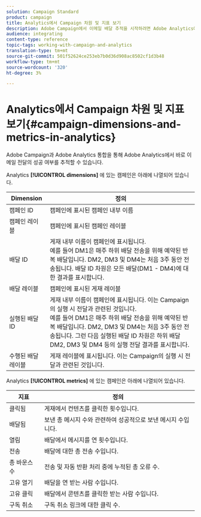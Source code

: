 ```yaml
---
solution: Campaign Standard
product: campaign
title: Analytics에서 Campaign 차원 및 지표 보기
description: Adobe Campaign에서 이메일 배달 추적을 시작하려면 Adobe Analytics에서 찾을 수 있는 다양한 차원을 학습합니다.
audience: integrating
content-type: reference
topic-tags: working-with-campaign-and-analytics
translation-type: tm+mt
source-git-commit: 501f52624ce253eb7b0d36d908ac8502cf1d3b48
workflow-type: tm+mt
source-wordcount: '320'
ht-degree: 3%

---
```



# Analytics에서 Campaign 차원 및 지표 보기{#campaign-dimensions-and-metrics-in-analytics}

Adobe Campaign과 Adobe Analytics 통합을 통해 Adobe Analytics에서 바로 이메일 전달의 성공 여부를 추적할 수 있습니다.

Analytics **[!UICONTROL dimensions]** 에 있는 캠페인은 아래에 나열되어 있습니다.

<table> 
 <thead> 
  <tr> 
   <th> Dimension<br /> </th> 
   <th> 정의<br /> </th> 
  </tr> 
 </thead> 
 <tbody> 
  <tr> 
   <td> 캠페인 ID<br /> </td> 
   <td> 캠페인에 표시된 캠페인 내부 이름<br /> </td> 
  </tr> 
  <tr> 
   <td> 캠페인 레이블<br /> </td> 
   <td> 캠페인에 표시된 캠페인 레이블<br /> </td> 
  </tr> 
  <tr> 
   <td> 배달 ID<br /> </td> 
   <td> 게재 내부 이름이 캠페인에 표시됩니다.<br /> 예를 들어 DM1은 매주 하위 배달 전송을 위해 예약된 반복 배달입니다. DM2, DM3 및 DM4는 처음 3주 동안 전송됩니다. 배달 ID 차원은 모든 배달(DM1 - DM4)에 대한 결과를 표시합니다. <br /> </td> 
  </tr> 
  <tr> 
   <td> 배달 레이블<br /> </td> 
   <td> 캠페인에 표시된 게재 레이블<br /> </td> 
  </tr> 
  <tr> 
   <td> 실행된 배달 ID<br /> </td> 
   <td> 게재 내부 이름이 캠페인에 표시됩니다. 이는 Campaign의 실행 시 전달과 관련된 것입니다.<br /> 예를 들어 DM1은 매주 하위 배달 전송을 위해 예약된 반복 배달입니다. DM2, DM3 및 DM4는 처음 3주 동안 전송됩니다. 그런 다음 실행된 배달 ID 차원은 하위 배달 DM2, DM3 및 DM4 등의 실행 전달 결과를 표시합니다. <br /> </td> 
  </tr> 
  <tr> 
   <td> 수행된 배달 레이블<br /> </td> 
   <td> 게재 레이블에 표시됩니다. 이는 Campaign의 실행 시 전달과 관련된 것입니다.<br /> </td> 
  </tr> 
 </tbody> 
</table>

Analytics **[!UICONTROL metrics]** 에 있는 캠페인은 아래에 나열되어 있습니다.

<table> 
 <thead> 
  <tr> 
   <th> 지표<br /> </th> 
   <th> 정의<br /> </th> 
  </tr> 
 </thead> 
 <tbody> 
  <tr> 
   <td> 클릭됨<br /> </td> 
   <td> 게재에서 컨텐츠를 클릭한 횟수입니다.<br /> </td> 
  </tr> 
  <tr> 
   <td> 배달됨<br /> </td> 
   <td> 보낸 총 메시지 수와 관련하여 성공적으로 보낸 메시지 수입니다.<br /> </td> 
  </tr> 
  <tr> 
   <td> 열림<br /> </td> 
   <td> 배달에서 메시지를 연 횟수입니다.<br /> </td> 
  </tr> 
  <tr> 
   <td> 전송<br /> </td> 
   <td> 배달에 대한 총 전송 수입니다.<br /> </td> 
  </tr> 
  <tr> 
   <td> 총 바운스 수<br /> </td> 
   <td> 전송 및 자동 반환 처리 중에 누적된 총 오류 수.<br /> </td> 
  </tr> 
  <tr> 
   <td> 고유 열기<br /> </td> 
   <td> 배달을 연 받는 사람 수입니다.<br /> </td> 
  </tr> 
  <tr> 
   <td> 고유 클릭<br /> </td> 
   <td> 배달에서 콘텐츠를 클릭한 받는 사람 수입니다.<br /> </td> 
  </tr> 
  <tr> 
   <td> 구독 취소<br /> </td> 
   <td> 구독 취소 링크에 대한 클릭 수.<br /> </td> 
  </tr> 
 </tbody> 
</table>

